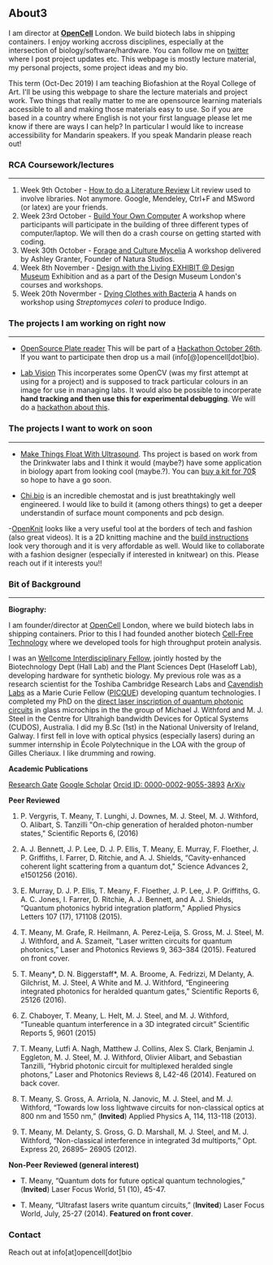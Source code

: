 ## About3

I am director at [**OpenCell**](https://opencell.bio) London. We build biotech labs in shipping containers. I enjoy working accross disciplines, especially at the intersection of biology/software/hardware. You can follow me on [twitter](https://twitter.com/tomopencell) where I post project updates etc. This webpage is mostly lecture material, my personal projects, some project ideas and my bio. 

This term (Oct-Dec 2019) I am teaching Biofashion at the Royal College of Art. I'll be using this webpage to share the lecture materials and project work. Two things that really matter to me are opensource learning materials accessible to all and making those materials easy to use. So if you are based in a country where English is not your first language please let me know if there are ways I can help? In particular I would like to increase accessibility for Mandarin speakers. If you speak Mandarin please reach out!

### RCA Coursework/lectures
---
1. Week 9th October - [How to do a Literature Review](https://github.com/tmopencell/literaturereview)
Lit review used to involve libraries. Not anymore. Google, Mendeley, Ctrl+F and MSword (or latex) are your friends.  
2. Week 23rd October - [Build Your Own Computer](https://github.com/tmopencell/diycomputer)
A workshop where participants will participate in the building of three different types of computer/laptop. We will then do a crash course on getting started with coding. 
3. Week 30th October - [Forage and Culture Mycelia](https://www.instagram.com/natura_studios/?hl=en)
A workshop delivered by Ashley Granter, Founder of Natura Studios. 
4. Week 8th November - [Design with the Living EXHIBIT @ Design Museum](https://designmuseum.org/whats-on/talks-courses-and-workshops/design-with-the-living)
Exhibition and as a part of the Design Museum London's courses and workshops.
5. Week 20th Novermber - [Dying Clothes with Bacteria]()
A hands on workshop using _Streptomyces coleri_ to produce Indigo. 

### The projects I am working on right now 
---

- [OpenSource Plate reader](https://github.com/tmopencell/OSP)
This will be part of a [Hackathon October 26th](https://www.opencell.bio/biohack-here-now). If you want to participate then drop us a mail (info[@]opencell[dot]bio). 

- [Lab Vision](https://github.com/tmopencell/labvision)
This incorperates some OpenCV (was my first attempt at using for a project) and is supposed to track particular colours in an image for use in managing labs. It would also be possible to incorperate **hand tracking and then use this for experimental debugging**. We will do a [hackathon about this](https://www.opencell.bio/biohack-here-now). 

### The projects I want to work on soon
---

- [Make Things Float With Ultrasound](https://spectrum.ieee.org/geek-life/hands-on/how-to-make-things-float-with-ultrasound). Ths project is based on work from the Drinkwater labs and I think it would (maybe?) have some application in biology apart from looking cool (maybe.?). You can [buy a kit for 70$](https://www.makerfabs.com/index.php?route=product/product&product_id=508) so hope to have a go soon. 

- [Chi.bio](https://chi.bio) is an incredible chemostat and is just breathtakingly well engineered. I would like to build it (among others things) to get a deeper understandin of surface mount components and pcb design.

-[OpenKnit](https://hackaday.com/2014/02/20/openknit-the-open-source-knitting-machine/) looks like a very useful tool at the borders of tech and fashion (also great videos). It is a 2D knitting machine and the [build instructions](https://github.com/g3rard/OpenKnit) look very thorough and it is very affordable as well. Would like to collaborate with a fashion designer (especially if interested in knitwear) on this. Please reach out if it interests you!! 

### Bit of Background
---

**Biography:**

I am founder/director at [OpenCell](https://opencell.bio) London, where we build biotech labs in shipping containers. Prior to this I had founded another biotech [Cell-Free Technology](https://cell-free.tech) where we developed tools for high throughput protein analysis. 

I was an [Wellcome Interdisciplinary Fellow](https://www.synbio.cam.ac.uk/directory/tdm34), jointly hosted by the Biotechnology Dept (Hall Lab) and the Plant Sciences Dept (Haseloff Lab), developing hardware for synthetic biology. My previous role was as a research scientist for the Toshiba Cambridge Research Labs and [Cavendish Labs](https://www.sp.phy.cam.ac.uk/directory/thomas-david-meany) as a Marie Curie Fellow ([PICQUE](http://www.picque.eu/thomas-meany-er5/)) developing quantum technologies. I completed my PhD on the [direct laser inscription of quantum photonic circuits](https://youtu.be/I-yKke2cOcQ) in glass microchips in the the group of Michael J. Withford and M. J. Steel in the Centre for Ultrahigh bandwidth Devices for Optical Systems (CUDOS), Australia. I did my B.Sc (1st) in the National University of Ireland, Galway. I first fell in love with optical physics (especially lasers) during an summer internship in École Polytechnique in the LOA with the group of Gilles Cheriaux. I like drumming and rowing.  

**Academic Publications**

[Research Gate](http://www.researchgate.net/profile/Thomas_Meany)   [Google Scholar](http://scholar.google.co.uk/citations?user=nrqjUCkAAAAJ&hl=en)   [Orcid ID: 0000-0002-9055-3893](http://www.orcid.org/0000-0002-9055-3893)   [ArXiv](http://arxiv.org/find/quant-ph/1/au:+Meany_T/0/1/0/all/0/1)

**Peer Reviewed**

1. P. Vergyris, T. Meany, T. Lunghi, J. Downes, M. J. Steel, M. J. Withford, O. Alibart, S. Tanzilli "On-chip generation of heralded photon-number states," Scientific Reports 6, (2016)

2. A. J. Bennett, J. P. Lee, D. J. P. Ellis, T. Meany, E. Murray, F. Floether,  J. P. Griffiths, I. Farrer, D. Ritchie, and A. J. Shields, “Cavity-enhanced coherent light scattering from a quantum dot," Science Advances 2, e1501256 (2016).

3. E. Murray, D. J. P. Ellis, T. Meany, F. Floether, J. P. Lee, J. P. Griffiths, G. A. C. Jones, I. Farrer, D. Ritchie, A. J. Bennett, and A. J. Shields, “Quantum photonics hybrid integration platform," Applied Physics Letters 107 (17), 171108 (2015).

4. T. Meany, M. Grafe, R. Heilmann, A. Perez-Leija, S. Gross, M. J. Steel, M. J. Withford, and A. Szameit, "Laser written circuits for quantum photonics,” Laser and Photonics Reviews 9, 363–384 (2015). Featured on front cover.

5. T. Meany*, D. N. Biggerstaff*, M. A. Broome, A. Fedrizzi, M Delanty, A. Gilchrist, M. J. Steel, A White and M. J. Withford, “Engineering integrated photonics for heralded quantum gates,” Scientific Reports 6, 25126 (2016).

6. Z. Chaboyer, T. Meany, L. Helt, M. J. Steel, and M. J. Withford, “Tuneable quantum interference in a 3D integrated circuit” Scientific Reports 5, 9601 (2015)

7. T. Meany, Lutfi A. Nagh, Matthew J. Collins, Alex S. Clark, Benjamin J. Eggleton, M. J. Steel, M. J. Withford, Olivier Alibart, and Sebastian Tanzilli, “Hybrid photonic circuit for multiplexed heralded single photons,” Laser and Photonics Reviews 8, L42-46 (2014). Featured on back cover.

8. T. Meany, S. Gross, A. Arriola, N. Janovic, M. J. Steel, and M. J. Withford, “Towards low loss lightwave circuits for non-classical optics at 800 nm and 1550 nm,” (**Invited**) Applied Physics A, 114, 113-118 (2013).

9. T. Meany, M. Delanty, S. Gross, G. D. Marshall, M. J. Steel, and M. J. Withford, “Non-classical interference in integrated 3d multiports,” Opt. Express 20, 26895– 26905 (2012).

**Non-Peer Reviewed (general interest)**

- T. Meany, “Quantum dots for future optical quantum technologies,” (**Invited**) Laser Focus World, 51 (10), 45-47. 

- T. Meany, “Ultrafast lasers write quantum circuits,” (**Invited**) Laser Focus World, July, 25-27 (2014). **Featured on front cover**. 

### Contact

Reach out at info[at]opencell[dot]bio
